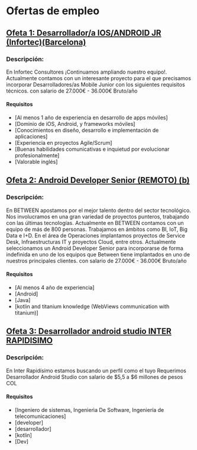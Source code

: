 # Ofertas de empleo 

## [Ofeta 1: Desarrollador/a IOS/ANDROID JR (Infortec)(Barcelona)](https://www.infojobs.net/barcelona/desarrollador-ios-android-jr-barcelona/of-ib5aa88369c44f387f2d921956aa800?applicationOrigin=search-new&page=1&sortBy=RELEVANCE)

### Descripción: 
En Infortec Consultores ¡Continuamos ampliando nuestro equipo!.
Actualmente contamos con un interesante proyecto para el que precisamos incorporar Desarrolladores/as Mobile Junior con los siguientes requisitos técnicos. con salario de 27.000€ - 36.000€ Bruto/año

####  Requisitos

- [Al menos 1 año de experiencia en desarrollo de apps móviles]
- [Dominio de iOS, Android, y frameworks móviles]
- [Conocimientos en diseño, desarrollo e implementación de aplicaciones]
- [Experiencia en proyectos Agile/Scrum]
- [Buenas habilidades comunicativas e inquietud por evolucionar profesionalmente]
- [Valorable inglés]

## [Ofeta 2: Android Developer Senior (REMOTO) (b)](https://www.infojobs.net/madrid/android-developer-senior-remoto-b/of-i8343757f6842639040d8f9cee24d0f?applicationOrigin=search-new&page=1&sortBy=RELEVANCE)

### Descripción: 
En BETWEEN apostamos por el mejor talento dentro del sector tecnológico. Nos involucramos en una gran variedad de proyectos punteros, trabajando con las últimas tecnologías. Actualmente en BETWEEN contamos con un equipo de más de 800 personas.
Trabajamos en ámbitos como BI, IoT, Big Data e I+D. En el área de Operaciones implantamos proyectos de Service Desk, Infraestructuras IT y proyectos Cloud, entre otros.
Actualmente seleccionamos un Android Developer Senior para incorporarse de forma indefinida en uno de los equipos que Between tiene implantados en uno de nuestros principales clientes. con salario de 27.000€ - 36.000€ Bruto/año

####  Requisitos

- [Al menos 4 año de experiencia]
- [Android]
- [Java]
- [kotlin and titanium knowledge (WebViews communication with titanium)]

## [Ofeta 3: Desarrollador android studio INTER RAPIDISIMO ](https://www.elempleo.com/co/ofertas-trabajo/desarrollador-android-studio-1886263245?highlight=developer%2CAndroid%2Cdesarrollador)

### Descripción: 
En Inter Rapidísimo estamos buscando un perfil como el tuyo
Requerimos Desarrollador Android Studio con salario de $5,5 a $6 millones de pesos COL

####  Requisitos

- [Ingeniero de sistemas, Ingenierìa De Software, Ingeniería de telecomunicaciones]
- [developer]
- [desarrollador]
- [kotlin]
- [Dev]
